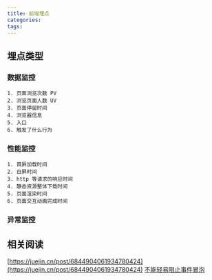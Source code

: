```yaml
---
title: 前端埋点
categories:
tags:
---
```


## 埋点类型

<!-- 页面埋点：统计用户进入或离开页面的各种维度信息，如页面浏览次数（PV）、浏览页面人数（UV）、页面停留时间、浏览器信息等。
点击埋点：统计用户在应用内的每一次点击事件，如新闻的浏览次数、文件下载的次数、推荐商品的命中次数等。
曝光埋点：统计具体区域是否被用户浏览到，如活动的引流入口的显示、投放广告的显示等。

Event（事件/行为）和 User（用户）。

围绕“事件“我们采集了：事件的类型、发生时间、页面位置等信息，组成事件唯一标识。

围绕”用户“我们采集了：用户 IP、操作系统、浏览器信息、屏幕分辨率等，并生成用户唯一标识植入 Cookie 中。 -->

### 数据监控

    1. 页面浏览次数 PV
    2. 浏览页面人数 UV
    3. 页面停留时间
    4. 浏览器信息
    5. 入口
    6. 触发了什么行为

### 性能监控

    1. 首屏加载时间
    2. 白屏时间
    3. http 等请求的响应时间
    4. 静态资源整体下载时间
    5. 页面渲染时间
    6. 页面交互动画完成时间

### 异常监控

## 相关阅读

[https://juejin.cn/post/6844904061934780424](https://juejin.cn/post/6844904061934780424)
[不能轻易阻止事件冒泡](https://zhanglun.xyz/post/2014/05/%E8%AF%91%E9%98%BB%E6%AD%A2%E4%BA%8B%E4%BB%B6%E4%BC%A0%E6%92%AD%E7%9A%84%E5%8D%B1%E5%AE%B3/)
